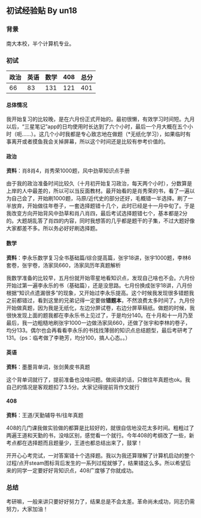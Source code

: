 ## 初试经验贴 By un18

### 背景

南大本校，半个计算机专业。

### 初试

| 政治 | 英语 | 数学 | 408  | 总分 |
| ---- | ---- | ---- | ---- | ---- |
| 66   | 83   | 131  | 121  | 401  |

#### 总体情况

我开始复习的比较晚，是在六月份正式开始的。最初很懒，有效学习时间短。九月以后，“三星笔记”app的日均使用时长达到了六个小时，最后一个月大概在五个小时（呃……）。这几个小时我都是专心致志地在做题（*无纸化学习），如果临时有事离开或者摸鱼我会关掉屏幕，所以这个时间还是比较有参考价值的。

#### 政治

**资料**：肖8肖4，肖秀荣1000题，风中劲草知识点手册

由于我的政治准备时间比较久（十月初开始复习政治，每天两个小时），分数算是上岸的人中最差的，所以可以当反面教材。最开始看的是肖秀荣的书，看了一遍以为自己会了，开始刷1000题，马原/近代史的部分还好，毛概错一半选择。刷了一半放弃，开始做往年卷子，一套选择题错十几个，此时已经是十一月中旬了。于是我改变方向开始背风中劲草和肖八肖四，最后考试选择题错七个，基本都是2分的。大题胡乱答了肖四的内容，同时我想答的几乎都是题干的子集，不过大题好像大家都差不多。所以务必好好刷选择题。

#### 数学

**资料**：李永乐数学复习全书基础篇/综合提高篇，张宇18讲，张宇1000题，李林6套卷，张宇卷，汤家凤660，汤家凤历年真题解析

我数学准备的比较早，五月份就开始零星地看知识点，发现自己啥也不会。六月份开始过第一遍李永乐的书（基础篇），还是没思路。七月份换成张宇18讲，八月份根据“知识点遗漏很多”的现象，又开始过李永乐提高。这个时候我发现很多错题我之前都错过，看到这里的兄弟记得一定要做**错题本**，不然浪费太多时间了。九月份开始做真题，因为我是无纸化，左边分屏试卷，右边分屏草稿纸。做题的时候，我很快发现上面的题我都在李永乐书上见过了，于是均分140。在十月和十一月乃至最后，我一边粗糙地刷张宇1000一边做汤家凤660，还做了张宇和李林的卷子，均分133。偶尔也会再看看李永乐的书找找薄弱的知识点总结题型，最后考研考了131。（ps：临考做了李艳芳，均分100，搞人心态。。）

#### 英语

**资料**：墨墨背单词，张剑黄皮书真题

这个背单词就行了，提前准备也没啥问题。做阅读的话，只做往年真题也ok。我自己的情况是客观题扣了3.5分。大家记得提前背作文就行

#### 408

**资料**：王道/天勤辅导书/往年真题

408的几门课我做实验做的都算是比较好的，就很自信地没花太多时间。粗粗过了两遍王道和天勤的书，没啥区别，感觉看一个就行。今年408的考纲改了一些，新考点都在选择题而且题量少，王道也都总结出来了，鼓掌！

开开心心考完试，一对答案错十个选择题。我以为我还算理解了计算机启动的整个过程/点开steam图标背后发生的一系列过程就够了，结果错这么多。所以希望后来的同学一定要好好背知识点，408广度够了你就成功。



### 总结

考研嘛，一般来讲只要好好努力了，结果总是不会太差。革命尚未成功，同志仍需努力，大家加油！